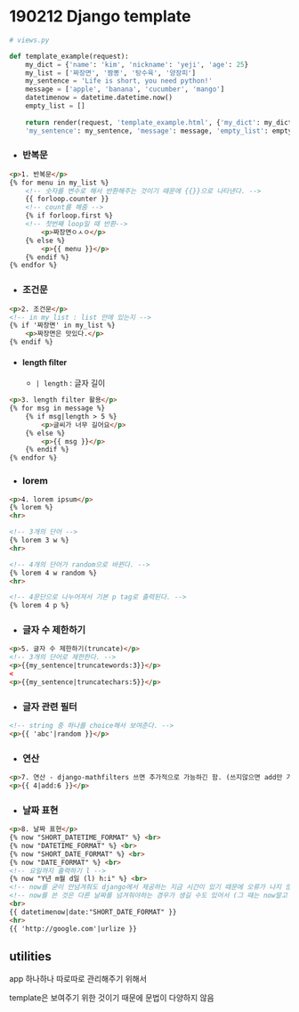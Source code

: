 # 190212 Django template

```python
# views.py

def template_example(request):
    my_dict = {'name': 'kim', 'nickname': 'yeji', 'age': 25}
    my_list = ['짜장면', '짬뽕', '탕수육', '양장피']
    my_sentence = 'Life is short, you need python!'
    message = ['apple', 'banana', 'cucumber', 'mango']
    datetimenow = datetime.datetime.now()
    empty_list = []
        
    return render(request, 'template_example.html', {'my_dict': my_dict, 'my_list': my_list, 
    'my_sentence': my_sentence, 'message': message, 'empty_list': empty_list, 'datetimenow': datetimenow})
```



* ### 반복문

```html
<p>1. 반복문</p>
{% for menu in my_list %}
	<!-- 숫자를 변수로 해서 반환해주는 것이기 때문에 {{}}으로 나타낸다. -->
    {{ forloop.counter }} 
	<!-- count를 해줌 -->
    {% if forloop.first %} 
    <!-- 첫번째 loop일 때 반환-->
        <p>짜장면ㅇㅅㅇ</p>
    {% else %}
        <p>{{ menu }}</p>
    {% endif %}
{% endfor %}
```



* ### 조건문

```html
<p>2. 조건문</p>
<!-- in my_list : list 안에 있는지 -->
{% if '짜장면' in my_list %}
    <p>짜장면은 맛있다.</p>
{% endif %}
```



* #### length filter

  * `| length` : 글자 길이 

```html
<p>3. length filter 활용</p>
{% for msg in message %}
    {% if msg|length > 5 %}
        <p>글씨가 너무 길어요</p>
    {% else %}
        <p>{{ msg }}</p>
    {% endif %}
{% endfor %}
```



* ### lorem

```html
<p>4. lorem ipsum</p>
{% lorem %}
<hr>

<!-- 3개의 단어 -->
{% lorem 3 w %} 
<hr>

<!-- 4개의 단어가 random으로 바뀐다. -->
{% lorem 4 w random %}
<hr>

<!-- 4문단으로 나누어져서 기본 p tag로 출력된다. -->
{% lorem 4 p %}
```



* ### 글자 수 제한하기

```html
<p>5. 글자 수 제한하기(truncate)</p>
<!-- 3개의 단어로 제한한다. -->
<p>{{my_sentence|truncatewords:3}}</p>
<
<p>{{my_sentence|truncatechars:5}}</p>
```



* ### 글자 관련 필터

```html
<!-- string 중 하나를 choice해서 보여준다. -->
<p>{{ 'abc'|random }}</p>
```



* ### 연산

```html
<p>7. 연산 - django-mathfilters 쓰면 추가적으로 가능하긴 함. (쓰지않으면 add만 가능)</p>
<p>{{ 4|add:6 }}</p>
```



* ### 날짜 표현

```html
<p>8. 날짜 표현</p>
{% now "SHORT_DATETIME_FORMAT" %} <br>
{% now "DATETIME_FORMAT" %} <br>
{% now "SHORT_DATE_FORMAT" %} <br>
{% now "DATE_FORMAT" %} <br>
<!-- 요일까지 출력하기 l -->
{% now "Y년 m월 d일 (l) h:i" %} <br>
<!-- now를 굳이 안넘겨줘도 django에서 제공하는 지금 시간이 있기 때문에 오류가 나지 않는다.-->
<!-- now를 쓴 것은 다른 날짜를 넘겨줘야하는 경우가 생길 수도 있어서 (그 때는 now말고 다른 변수 사용)-->
<br>
{{ datetimenow|date:"SHORT_DATE_FORMAT" }}
<hr>
{{ 'http://google.com'|urlize }}
```



## utilities

app 하나하나 따로따로 관리해주기 위해서

template은 보여주기 위한 것이기 때문에 문법이 다양하지 않음

